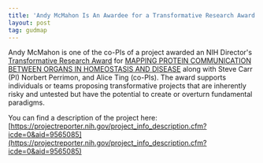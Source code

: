 ```yaml
---
title: 'Andy McMahon Is An Awardee for a Transformative Research Award'
layout: post
tag: gudmap
---
```


Andy McMahon is one of the co-PIs of a project awarded an NIH Director's [Transformative Research Award](https://commonfund.nih.gov/tra) for [MAPPING PROTEIN COMMUNICATION BETWEEN ORGANS IN HOMEOSTASIS AND DISEASE](https://projectreporter.nih.gov/project_info_description.cfm?icde=0&aid=9565085) along with Steve Carr (PI) Norbert Perrimon, and Alice Ting (co-PIs). The award supports individuals or teams proposing transformative projects that are inherently risky and untested but have the potential to create or overturn fundamental paradigms.

You can find a description of the project here: [https://projectreporter.nih.gov/project_info_description.cfm?icde=0&aid=9565085](https://projectreporter.nih.gov/project_info_description.cfm?icde=0&aid=9565085)
